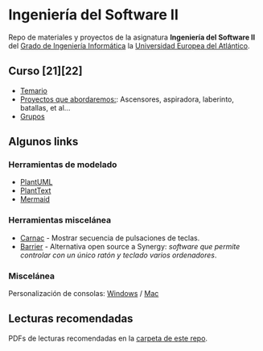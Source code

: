 # Ingeniería del Software II
Repo de materiales y proyectos de la asignatura **Ingeniería del Software II** del [Grado de Ingeniería Informática](https://www.uneatlantico.es/escuela-politecnica-superior/estudios-grado-oficial-en-ingenieria-informatica) la [Universidad Europea del Atlántico](https://www.uneatlantico.es). 

## Curso [21][22]
* [Temario](docs/temario.md)
* [Proyectos que abordaremos:](docs/proyectos.md): Ascensores, aspiradora, laberinto, batallas, et al...
* [Grupos](docs/grupos.md)

## Algunos links
### Herramientas de modelado
* [PlantUML](http://www.plantuml.com) 
* [PlantText](http://www.planttext.com) 
* [Mermaid](https://github.com/mermaid-js/mermaid)
### Herramientas miscelánea
* [Carnac](https://github.com/Code52/carnac/releases/tag/2.3.13) - Mostrar secuencia de pulsaciones de teclas.
* [Barrier](https://github.com/debauchee/barrier) - Alternativa open source a Synergy: *software que permite controlar con un único ratón y teclado varios ordenadores*.
### Miscelánea
Personalización de consolas: [Windows](https://www.hanselman.com/blog/my-ultimate-powershell-prompt-with-oh-my-posh-and-the-windows-terminal) / [Mac](https://ohmyposh.dev/docs/macos)
## Lecturas recomendadas
PDFs de lecturas recomendadas en la [carpeta de este repo](./lecturas/).

